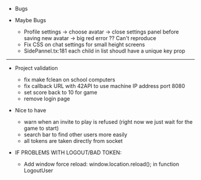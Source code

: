 - Bugs

- Maybe Bugs

  - Profile settings -> choose avatar -> close settings panel before saving new avatar -> big red error ?? Can't reproduce
  - Fix CSS on chat settings for small height screens
  - SidePannel.tx:181 each child in list shoudl have a unique key prop

---

- Project validation

  - fix make fclean on school computers
  - fix callback URL with 42API to use machine IP address port 8080
  - set score back to 10 for game
  - remove login page

- Nice to have

  - warn when an invite to play is refused (right now we just wait for the game to start)
  - search bar to find other users more easily
  - all tokens are taken directly from socket

- IF PROBLEMS WITH LOGOUT/BAD TOKEN:
  - Add window force reload: window.location.reload(); in function LogoutUser
